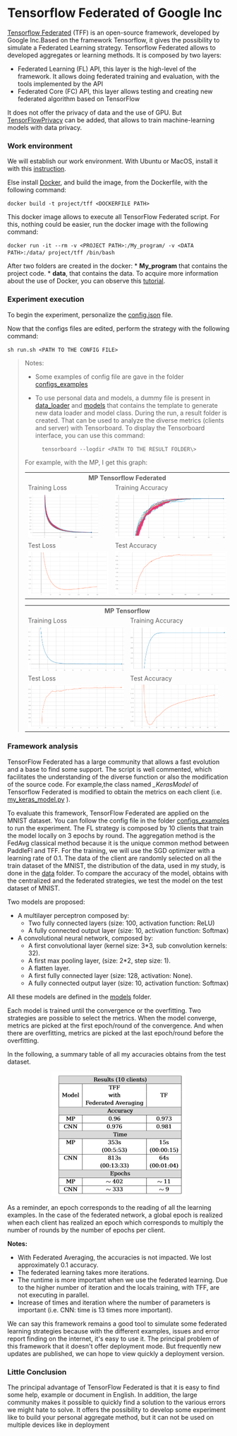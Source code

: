 # Tensorflow Federated of Google Inc

[Tensorflow Federated](https://github.com/tensorflow/federated) (TFF) is an open-source framework, developed by Google Inc.Based on the framework Tensorflow, it gives the possibility to simulate a Federated Learning strategy. Tensorflow Federated allows to developed aggregates or learning methods. It is composed by two layers:

* Federated Learning (FL) API, this layer is the high-level of the framework. It allows doing federated training and evaluation, with the tools implemented by the API
* Federated Core (FC) API, this layer allows testing and creating new federated algorithm based on TensorFlow

It does not offer the privacy of data and the use of GPU. But [TensorFlowPrivacy](https://github.com/tensorflow/privacy) can be added, that allows to train machine-learning models with data privacy.

### Work environment

We will establish our work environment. With Ubuntu or MacOS, install it with this [instruction](https://www.tensorflow.org/federated/install).

Else install [Docker](https://www.docker.com/), and build the image, from the Dockerfile, with the following command:

    docker build -t project/tff <DOCKERFILE PATH>

This docker image allows to execute all TensorFlow Federated script. For this, nothing could be easier, run the docker image with the following command:

    docker run -it --rm -v <PROJECT PATH>:/My_program/ -v <DATA PATH>:/data/ project/tff /bin/bash

After two folders are created in the docker:
    * **My_program** that contains the project code. 
    * **data**, that contains the data.
To acquire more information about the use of Docker, you can observe this [tutorial](https://docs.docker.com/get-started/).

### Experiment execution

To begin the experiment, personalize the [config.json](/TensorFlow_Federated/config.json) file.

Now that the configs files are edited, perform the strategy with the following command:

    sh run.sh <PATH TO THE CONFIG FILE>


> Notes:
>   * Some examples of config file are gave in the folder [configs_examples](/TensorFlow_Federated/configs_examples)
>   * To use personal data and models, a dummy file is present in [data_loader](/TensorFlow_Federated/data_loader) and [models](/TensorFlow_Federated/models) that contains the template to generate new data loader and model class.
>During the run, a result folder is created. That can be used to analyze the diverse metrics (clients and server) with Tensorboard. To display the Tensorboard interface, you can use this command:
>
>           tensorboard --logdir <PATH TO THE RESULT FOLDER\>
>
> For example, with the MP, I get this graph:
> <table>
>     <tr>
>         <th colspan=2>MP Tensorflow Federated</th>
>     </tr>
>   <tr>
>     <td>Training Loss</td>
>      <td>Training Accuracy</td>
>   </tr>
>   <tr>
>     <td><img src="../images/tff_MNIST_MP_train_loss.png" height=100></td>
>     <td><img src="../images/tff_MNIST_MP_train_acc.png" height=100></td>
>   </tr>
>   <tr>
>     <td>Test Loss</td>
>      <td>Test Accuracy</td>
>   </tr>
>   <tr>
>     <td><img src="../images/tff_MNIST_MP_test_loss.png" height=100></td>
>     <td><img src="../images/tff_MNIST_MP_test_acc.png" height=100></td>
>   </tr>
>  </table>
> <table>
>     <tr>
>         <th colspan=2>MP Tensorflow</th>
>     </tr>
>   <tr>
>     <td>Training Loss</td>
>      <td>Training Accuracy</td>
>   </tr>
>   <tr>
>     <td><img src="../images/tf_MNIST_MP_train_loss.png" height=100></td>
>     <td><img src="../images/tf_MNIST_MP_train_acc.png" height=100></td>
>   </tr>
>   <tr>
>     <td>Test Loss</td>
>      <td>Test Accuracy</td>
>   </tr>
>   <tr>
>     <td><img src="../images/tf_MNIST_MP_test_loss.png" height=100></td>
>     <td><img src="../images/tf_MNIST_MP_test_acc.png" height=100></td>
>   </tr>
>  </table>

### Framework analysis

TensorFlow Federated has a large community that allows a fast evolution and a base to find some support. The script is well commented, which facilitates the understanding of the diverse function or also the modification of the source code. For example,the class named *_KerasModel* of Tensorflow Federated is modified to obtain the metrics on each client (i.e. [my_keras_model.py](/TensorFlow_Federated/federated/my_keras_model.py) ).

To evaluate this framework, TensorFlow Federated are applied on the MNIST dataset. You can follow the config file in the folder [configs_examples](/TensorFlow_Federated/configs_examples/) to run the experiment. The FL strategy is composed by 10 clients that train the model locally on 3 epochs by round. The aggregation method is the FedAvg classical method because it is the unique common method between PaddleFl and TFF. For the training, we will use the SGD optimizer with a learning rate of 0.1. The data of the client are randomly selected on all the train dataset of the MNIST, the distribution of the data, used in my study, is done in the [data](/data) folder. To compare the accuracy of the model, obtains with the centralized and the federated strategies, we test the model on the test dataset of MNIST. 

Two models are proposed:
* A multilayer perceptron composed by:
    * Two fully connected layers (size: 100, activation function: ReLU)
    * A fully connected output layer (size: 10, activation function: Softmax)
* A convolutional neural network, composed by:
    * A first convolutional layer (kernel size: 3*3, sub convolution kernels: 32).
    * A first max pooling layer, (size: 2*2, step size: 1).
    * A flatten layer.
    * A first fully connected layer (size: 128, activation: None).
    * A fully connected output layer (size: 10, activation function: Softmax)

All these models are defined in the [models](/TensorFlow_Federated/models) folder.

Each model is trained until the convergence or the overfitting. Two strategies are possible to select the metrics. When the model converge, metrics are picked at the first epoch/round of the convergence. And when there are overfitting,  metrics are picked at the last epoch/round before the overfitting.

In the following, a summary table of all my accuracies obtains from the test dataset.


<p float="left", style="text-align: center;">
  <img src="/images/mnist_tensorflow_results.PNG"/> 
</p>

As a reminder, an epoch corresponds to the reading of all the learning examples. In the case of the federated network, a global epoch is realized when each client has realized an epoch which corresponds to multiply the number of rounds by the number of epochs per client.

**Notes:**

* With Federated Averaging, the accuracies is not impacted. We lost approximately 0.1 accuracy.
* The federated learning takes more iterations.
* The runtime is more important when we use the federated learning. Due to the higher number of iteration and the locals training, with TFF, are not executing in parallel.
* Increase of times and iteration where the number of parameters is important (i.e. CNN: time is 13 times more important).

We can say this framework remains a good tool to simulate some federated learning strategies because with the different examples, issues and error report finding on the internet, it's easy to use it. The principal problem of this framework that it doesn't offer deployment mode. But frequently new updates are published, we can hope to view quickly a deployment version.

### Little Conclusion

The principal advantage of TensorFlow Federated is that it is easy to find some help, example or document in English. In addition, the large community makes it possible to quickly find a solution to the various errors we might hate to solve. It offers the possibility to develop some experiment like to build your personal aggregate method, but it can not be used on multiple devices like in deployment